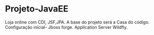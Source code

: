 # Projeto-JavaEE
Loja online com CDI, JSF,JPA.
A base do projeto será a Casa do código. 
Configuração inicial- Jboss forge.
Application Server Wildfly.
